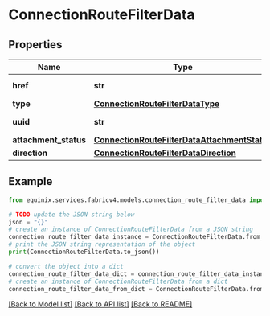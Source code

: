 # ConnectionRouteFilterData


## Properties

Name | Type | Description | Notes
------------ | ------------- | ------------- | -------------
**href** | **str** | Route Filter URI | [optional] 
**type** | [**ConnectionRouteFilterDataType**](ConnectionRouteFilterDataType.md) |  | [optional] 
**uuid** | **str** | Route Filter identifier | [optional] 
**attachment_status** | [**ConnectionRouteFilterDataAttachmentStatus**](ConnectionRouteFilterDataAttachmentStatus.md) |  | [optional] 
**direction** | [**ConnectionRouteFilterDataDirection**](ConnectionRouteFilterDataDirection.md) |  | [optional] 

## Example

```python
from equinix.services.fabricv4.models.connection_route_filter_data import ConnectionRouteFilterData

# TODO update the JSON string below
json = "{}"
# create an instance of ConnectionRouteFilterData from a JSON string
connection_route_filter_data_instance = ConnectionRouteFilterData.from_json(json)
# print the JSON string representation of the object
print(ConnectionRouteFilterData.to_json())

# convert the object into a dict
connection_route_filter_data_dict = connection_route_filter_data_instance.to_dict()
# create an instance of ConnectionRouteFilterData from a dict
connection_route_filter_data_from_dict = ConnectionRouteFilterData.from_dict(connection_route_filter_data_dict)
```
[[Back to Model list]](../README.md#documentation-for-models) [[Back to API list]](../README.md#documentation-for-api-endpoints) [[Back to README]](../README.md)



